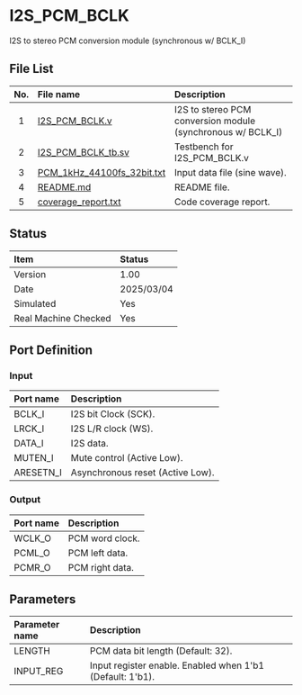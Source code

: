 # I2S_PCM_BCLK
I2S to stereo PCM conversion module (synchronous w/ BCLK_I)

## File List
| No. |File name|Description|
|:---:|:-------------------------|:----------|
|  1  |[I2S_PCM_BCLK.v](https://github.com/AUDIY/AUDIY_Verilog_IP/blob/main/I2S_PCM_BCLK/I2S_PCM_BCLK.v)|I2S to stereo PCM conversion module (synchronous w/ BCLK_I)|
|  2  |[I2S_PCM_BCLK_tb.sv](https://github.com/AUDIY/AUDIY_Verilog_IP/blob/main/I2S_PCM_BCLK/I2S_PCM_BCLK_tb.sv)|Testbench for I2S_PCM_BCLK.v|
|  3  |[PCM_1kHz_44100fs_32bit.txt](https://github.com/AUDIY/AUDIY_Verilog_IP/blob/main/I2S_PCM_BCLK/PCM_1kHz_44100fs_32bit.txt)|Input data file (sine wave).|
|  4  |[README.md](https://github.com/AUDIY/AUDIY_Verilog_IP/blob/main/I2S_PCM_BCLK/README.md)|README file.|
|  5  |[coverage_report.txt](https://github.com/AUDIY/AUDIY_Verilog_IP/blob/main/I2S_PCM_BCLK/coverage_report.txt)|Code coverage report.|

## Status
|Item|Status|
|:------|:---------|
|Version|1.00|
|Date   |2025/03/04|
|Simulated|Yes|
|Real Machine Checked|Yes|

## Port Definition
### Input
|Port name|Description|
|:--------|:----------|
|BCLK_I|I2S bit Clock (SCK).|
|LRCK_I|I2S L/R clock (WS).|
|DATA_I|I2S data.|
|MUTEN_I|Mute control (Active Low).|
|ARESETN_I|Asynchronous reset (Active Low).|

### Output
|Port name|Description|
|:--------|:----------|
|WCLK_O|PCM word clock.|
|PCML_O|PCM left data.|
|PCMR_O|PCM right data.|

## Parameters
|Parameter name|Description|
|:-------------|:----------|
|LENGTH|PCM data bit length (Default: 32).|
|INPUT_REG|Input register enable. Enabled when 1'b1 (Default: 1'b1).|
